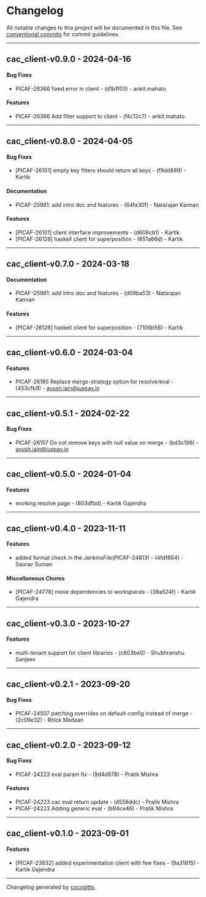 # Changelog
All notable changes to this project will be documented in this file. See [conventional commits](https://www.conventionalcommits.org/) for commit guidelines.

- - -
## cac_client-v0.9.0 - 2024-04-16
#### Bug Fixes
- PICAF-26366 fixed error in client - (d1b1f03) - ankit.mahato
#### Features
- PICAF-26366 Add filter support to client - (f4c12c7) - ankit.mahato

- - -

## cac_client-v0.8.0 - 2024-04-05
#### Bug Fixes
- [PICAF-26101] empty key filters should return all keys - (f9dd889) - Kartik
#### Documentation
- PICAF-25981: add intro doc and features - (64fa30f) - Natarajan Kannan
#### Features
- [PICAF-26101] client interface improvements - (d606cb1) - Kartik
- [PICAF-26126] haskell client for superposition - (651a66d) - Kartik

- - -

## cac_client-v0.7.0 - 2024-03-18
#### Documentation
- PICAF-25981: add intro doc and features - (d09ba53) - Natarajan Kannan
#### Features
- [PICAF-26126] haskell client for superposition - (7106b56) - Kartik

- - -

## cac_client-v0.6.0 - 2024-03-04
#### Features
- PICAF-26185 Replace merge-strategy option for resolve/eval - (453cfb9) - ayush.jain@juspay.in

- - -

## cac_client-v0.5.1 - 2024-02-22
#### Bug Fixes
- PICAF-26157 Do not remove keys with null value on merge - (bd3c196) - ayush.jain@juspay.in

- - -

## cac_client-v0.5.0 - 2024-01-04
#### Features
- working resolve page - (803dfbd) - Kartik Gajendra

- - -

## cac_client-v0.4.0 - 2023-11-11
#### Features
- added format check in the JenkinsFile(PICAF-24813) - (4fdf864) - Saurav Suman
#### Miscellaneous Chores
- [PICAF-24778] move dependencies to workspaces - (38a524f) - Kartik Gajendra

- - -

## cac_client-v0.3.0 - 2023-10-27
#### Features
- multi-tenant support for client libraries - (c603be0) - Shubhranshu Sanjeev

- - -

## cac_client-v0.2.1 - 2023-09-20
#### Bug Fixes
- PICAF-24507 patching overrides on default-config instead of merge - (2c09e32) - Ritick Madaan

- - -

## cac_client-v0.2.0 - 2023-09-12
#### Bug Fixes
- PICAF-24223 eval param fix - (9d4d678) - Pratik Mishra
#### Features
- PICAF-24223 cac eval return update - (d558ddc) - Pratik Mishra
- PICAF-24223 Adding generic eval - (b94ce46) - Pratik Mishra

- - -

## cac_client-v0.1.0 - 2023-09-01
#### Features
- [PICAF-23632] added experimentation client with few fixes - (9a31815) - Kartik Gajendra

- - -

Changelog generated by [cocogitto](https://github.com/cocogitto/cocogitto).